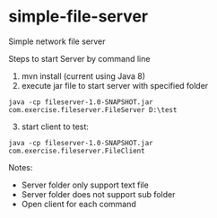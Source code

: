 # simple-file-server
Simple network file server

Steps to start Server by command line
  1. mvn install (current using Java 8)
  2. execute jar file to start server with specified folder

    java -cp fileserver-1.0-SNAPSHOT.jar com.exercise.fileserver.FileServer D:\test

  3. start client to test: 

    java -cp fileserver-1.0-SNAPSHOT.jar com.exercise.fileserver.FileClient


Notes:

- Server folder only support text file
- Server folder does not support sub folder
- Open client for each command
